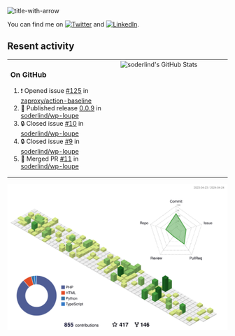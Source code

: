 
![title-with-arrow](https://github.com/soderlind/soderlind/assets/1649452/0f685042-97c3-46ba-b290-804d07f05370)


<!-- Actual text -->
You can find me on [![Twitter][1.2]][1] and [![LinkedIn][2.2]][2].

<!-- Icons -->

[1.2]: http://i.imgur.com/wWzX9uB.png (twitter icon without padding)
[2.2]: https://raw.githubusercontent.com/MartinHeinz/MartinHeinz/master/linkedin-3-16.png (LinkedIn icon without padding)

<!-- Links to your social media accounts -->

[1]: https://twitter.com/soderlind
[2]: https://www.linkedin.com/in/soderlind/

## Resent activity

<table width="100%" border="0"><tr><td width="49%">

### On GitHub

<!--START_SECTION:activity-->
1. ❗ Opened issue [#125](https://github.com/zaproxy/action-baseline/issues/125) in [zaproxy/action-baseline](https://github.com/zaproxy/action-baseline)
2. 🚀 Published release [0.0.9](https://github.com/soderlind/wp-loupe/releases/tag/0.0.9) in [soderlind/wp-loupe](https://github.com/soderlind/wp-loupe)
3. 🔒 Closed issue [#10](https://github.com/soderlind/wp-loupe/issues/10) in [soderlind/wp-loupe](https://github.com/soderlind/wp-loupe)
4. 🔒 Closed issue [#9](https://github.com/soderlind/wp-loupe/issues/9) in [soderlind/wp-loupe](https://github.com/soderlind/wp-loupe)
5. 🎉 Merged PR [#11](https://github.com/soderlind/wp-loupe/pull/11) in [soderlind/wp-loupe](https://github.com/soderlind/wp-loupe)
<!--END_SECTION:activity-->
  </td>
<td width="49%" valign="top">
  <img   alt="soderlind's GitHub Stats" src="https://awesome-github-stats.azurewebsites.net/user-stats/soderlind?cardType=level-alternate&Title=FFFFFF&Border=FFFFFF" />
</td></tr></table>


![](./profile-3d-contrib/profile-green-animate.svg)


